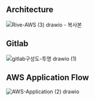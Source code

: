 ## Architecture
![Rive-AWS (3) drawio - 복사본](https://github.com/user-attachments/assets/997fd367-36d3-48ee-894f-2ade649afb8d)

## Gitlab
![gitlab구성도-투명 drawio (1)](https://github.com/user-attachments/assets/354b0986-a6f7-470c-8b73-bdda67fb645d)

## AWS Application Flow
![AWS-Application (2) drawio](https://github.com/user-attachments/assets/bca55d3a-c4e7-429c-94bd-b1a5b8d379c1)
